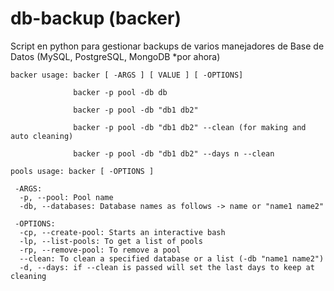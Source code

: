 # db-backup (backer)
Script en python para gestionar backups de varios manejadores de Base de Datos (MySQL, PostgreSQL, MongoDB *por ahora)

```
backer usage: backer [ -ARGS ] [ VALUE ] [ -OPTIONS] 

              backer -p pool -db db 

              backer -p pool -db "db1 db2" 

              backer -p pool -db "db1 db2" --clean (for making and auto cleaning) 
              
              backer -p pool -db "db1 db2" --days n --clean

pools usage: backer [ -OPTIONS ] 

 -ARGS:
  -p, --pool: Pool name
  -db, --databases: Database names as follows -> name or "name1 name2" 

 -OPTIONS:
  -cp, --create-pool: Starts an interactive bash
  -lp, --list-pools: To get a list of pools
  -rp, --remove-pool: To remove a pool
  --clean: To clean a specified database or a list (-db "name1 name2")
  -d, --days: if --clean is passed will set the last days to keep at cleaning
```
